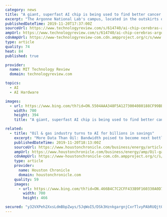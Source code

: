```yaml
---
category: news
title: "A giant, superfast AI chip is being used to find better cancer drugs"
excerpt: "The Argonne National Lab's campus, located in the outskirts of Chicago. Argonne National Laboratory Currently, the most common chips used in deep learning are known as graphical processing units, or GPUs. GPUs are great parallel processors. Before their adoption by the AI world, they were widely used for games and graphic production."
publishedDateTime: 2019-11-20T17:37:00Z
sourceUrl: https://www.technologyreview.com/s/614740/ai-chip-cerebras-argonne-cancer-drug-development/
ampUrl: https://www.technologyreview.com/s/614740/ai-chip-cerebras-argonne-cancer-drug-development/amp/
cdnAmpUrl: https://www-technologyreview-com.cdn.ampproject.org/c/s/www.technologyreview.com/s/614740/ai-chip-cerebras-argonne-cancer-drug-development/amp/
type: article
quality: 74
heat: 84
published: true

provider:
  name: MIT Technology Review
  domain: technologyreview.com

topics:
  - AI
  - AI Hardware

images:
  - url: https://www.bing.com/th?id=ON.5504AAA348F5A1273004080188CF99BB
    width: 700
    height: 394
    title: "A giant, superfast AI chip is being used to find better cancer drugs"

related:
  - title: "Oil & gas industry turns to AI for billions in savings"
    excerpt: "More Data Than Oil: Bandwidth poised to become next bottleneck in the Permian Basin Baker Hughes and C3.ai launched a joint venture in June to deploy artificial intelligence in the oil patch. The two will augment the technology using Microsoft’s cloud computing platform Azure. “The combination of C3.ai and Baker Hughes is one of the most ..."
    publishedDateTime: 2019-11-20T18:13:00Z
    sourceUrl: https://www.houstonchronicle.com/business/energy/article/Oil-gas-industry-turns-to-artificial-14847788.php
    ampUrl: https://www.houstonchronicle.com/business/energy/amp/Oil-gas-industry-turns-to-artificial-14847788.php
    cdnAmpUrl: https://www-houstonchronicle-com.cdn.ampproject.org/c/s/www.houstonchronicle.com/business/energy/amp/Oil-gas-industry-turns-to-artificial-14847788.php
    type: article
    provider:
      name: Houston Chronicle
      domain: houstonchronicle.com
    quality: 59
    images:
      - url: https://www.bing.com/th?id=ON.466B4C7C2CFF433B9F160330A0D714AB
        width: 700
        height: 466

secured: "y32VXPeh2XxsLdmBbpZwys/5JqWoI5/DSk3HznkgargnjCxrTlvyPAbRUQjtQNvR5UThge5tFJheGLBOLoLvRQKK/KYMzPw/f8r1wSObrwcDo+DDxcxgR0IGwv0jOienSRtKE1b38CXKyna9GSFLz389h1xpHScuAhtycPBFDSM6jWjxnVLUG+MdV8iuKA6K9lBRkaTDIUx9H6cThixtbvokS6pr+uFUDFZ0+UL/ItvqeAAdSRGBh6ws8U3D54gD/MlncFhqLjQwK7R51ByYhA==;elxkP9Pw+IEeTEA9PV9low=="
---
```


